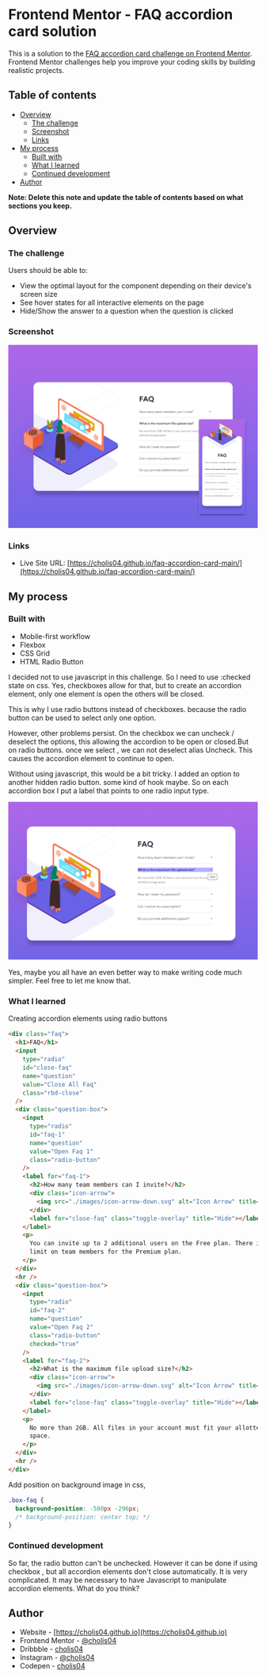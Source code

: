 # Frontend Mentor - FAQ accordion card solution

This is a solution to the [FAQ accordion card challenge on Frontend Mentor](https://www.frontendmentor.io/challenges/faq-accordion-card-XlyjD0Oam). Frontend Mentor challenges help you improve your coding skills by building realistic projects.

## Table of contents

- [Overview](#overview)
  - [The challenge](#the-challenge)
  - [Screenshot](#screenshot)
  - [Links](#links)
- [My process](#my-process)
  - [Built with](#built-with)
  - [What I learned](#what-i-learned)
  - [Continued development](#continued-development)
- [Author](#author)

**Note: Delete this note and update the table of contents based on what sections you keep.**

## Overview

### The challenge

Users should be able to:

- View the optimal layout for the component depending on their device's screen size
- See hover states for all interactive elements on the page
- Hide/Show the answer to a question when the question is clicked

### Screenshot

![Design](./screenshot/web-capture-1.png)

### Links

- Live Site URL: [https://cholis04.github.io/faq-accordion-card-main/](https://cholis04.github.io/faq-accordion-card-main/)

## My process

### Built with

- Mobile-first workflow
- Flexbox
- CSS Grid
- HTML Radio Button

I decided not to use javascript in this challenge. So I need to use :checked state on css. Yes, checkboxes allow for that, but to create an accordion element, only one element is open the others will be closed.

This is why I use radio buttons instead of checkboxes. because the radio button can be used to select only one option.

However, other problems persist. On the checkbox we can uncheck / deselect the options, this allowing the accordion to be open or closed.But on radio buttons. once we select , we can not deselect alias Uncheck. This causes the accordion element to continue to open.

Without using javascript, this would be a bit tricky. I added an option to another hidden radio button. some kind of hook maybe. So on each accordion box I put a label that points to one radio input type.

![Radio Button Overlay](./screenshot/Hook-Radion-Button.png)

Yes, maybe you all have an even better way to make writing code much simpler. Feel free to let me know that.

### What I learned

Creating accordion elements using radio buttons

```html
<div class="faq">
  <h1>FAQ</h1>
  <input
    type="radio"
    id="close-faq"
    name="question"
    value="Close All Faq"
    class="rbd-close"
  />
  <div class="question-box">
    <input
      type="radio"
      id="faq-1"
      name="question"
      value="Open Faq 1"
      class="radio-button"
    />
    <label for="faq-1">
      <h2>How many team members can I invite?</h2>
      <div class="icon-arrow">
        <img src="./images/icon-arrow-down.svg" alt="Icon Arrow" title="Show" />
      </div>
      <label for="close-faq" class="toggle-overlay" title="Hide"></label>
    </label>
    <p>
      You can invite up to 2 additional users on the Free plan. There is no
      limit on team members for the Premium plan.
    </p>
  </div>
  <hr />
  <div class="question-box">
    <input
      type="radio"
      id="faq-2"
      name="question"
      value="Open Faq 2"
      class="radio-button"
      checked="true"
    />
    <label for="faq-2">
      <h2>What is the maximum file upload size?</h2>
      <div class="icon-arrow">
        <img src="./images/icon-arrow-down.svg" alt="Icon Arrow" title="Show" />
      </div>
      <label for="close-faq" class="toggle-overlay" title="Hide"></label>
    </label>
    <p>
      No more than 2GB. All files in your account must fit your allotted storage
      space.
    </p>
  </div>
  <hr />
</div>
```

Add position on background image in css,

```css
.box-faq {
  background-position: -580px -296px;
  /* background-position: center top; */
}
```

### Continued development

So far, the radio button can't be unchecked. However it can be done if using checkbox , but all accordion elements don't close automatically. It is very complicated. It may be necessary to have Javascript to manipulate accordion elements. What do you think?

## Author

- Website - [https://cholis04.github.io](https://cholis04.github.io)
- Frontend Mentor - [@cholis04](https://www.frontendmentor.io/profile/cholis04)
- Dribbble - [cholis04](https://dribbble.com/cholis04)
- Instagram - [@cholis04](https://instagram.com/cholis04)
- Codepen - [cholis04](https://codepen.io/cholis04)
